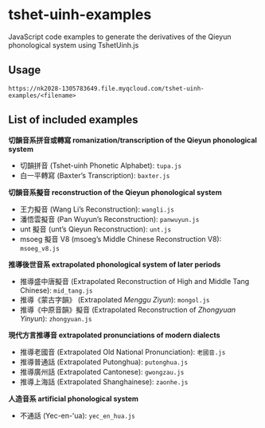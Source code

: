# tshet-uinh-examples

JavaScript code examples to generate the derivatives of the Qieyun phonological system using TshetUinh.js

## Usage

```
https://nk2028-1305783649.file.myqcloud.com/tshet-uinh-examples/<filename>
```

## List of included examples

**切韻音系拼音或轉寫 romanization/transcription of the Qieyun phonological system**

- 切韻拼音 (Tshet-uinh Phonetic Alphabet): `tupa.js`
- 白一平轉寫 (Baxter’s Transcription): `baxter.js`

**切韻音系擬音 reconstruction of the Qieyun phonological system**

- 王力擬音 (Wang Li’s Reconstruction): `wangli.js`
- 潘悟雲擬音 (Pan Wuyun’s Reconstruction): `panwuyun.js`
- unt 擬音 (unt’s Qieyun Reconstruction): `unt.js`
- msoeg 擬音 V8 (msoeg’s Middle Chinese Reconstruction V8): `msoeg_v8.js`

**推導後世音系 extrapolated phonological system of later periods**

- 推導盛中唐擬音 (Extrapolated Reconstruction of High and Middle Tang Chinese): `mid_tang.js`
- 推導《蒙古字韻》 (Extrapolated _Menggu Ziyun_): `mongol.js`
- 推導《中原音韻》擬音 (Extrapolated Reconstruction of _Zhongyuan Yinyun_): `zhongyuan.js`

**現代方言推導音 extrapolated pronunciations of modern dialects**

- 推導老國音 (Extrapolated Old National Pronunciation): `老國音.js`
- 推導普通話 (Extrapolated Putonghua): `putonghua.js`
- 推導廣州話 (Extrapolated Cantonese): `gwongzau.js`
- 推導上海話 (Extrapolated Shanghainese): `zaonhe.js`

**人造音系 artificial phonological system**

- 不通話 (Yec-en-ʻua): `yec_en_hua.js`
